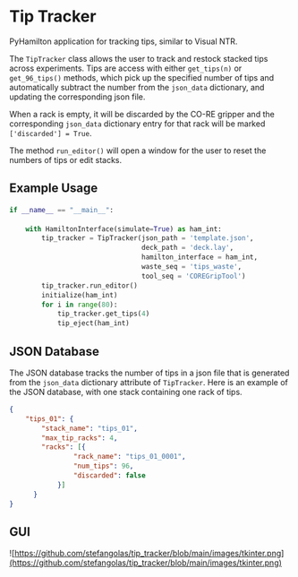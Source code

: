# Tip Tracker

PyHamilton application for tracking tips, similar to Visual NTR.

The `TipTracker` class allows the user to track and restock stacked tips across experiments.
Tips are access with either `get_tips(n)` or `get_96_tips()` methods, which pick up the
specified number of tips and automatically subtract the number from the `json_data` dictionary,
and updating the corresponding json file.

When a rack is empty, it will be discarded by the CO-RE gripper and the corresponding `json_data`
dictionary entry for that rack will be marked `['discarded'] = True`.

The method `run_editor()` will open a window for the user to reset the numbers of tips or edit stacks.

## Example Usage

```python
if __name__ == "__main__":
    
    with HamiltonInterface(simulate=True) as ham_int:
        tip_tracker = TipTracker(json_path = 'template.json', 
                                 deck_path = 'deck.lay', 
                                 hamilton_interface = ham_int,
                                 waste_seq = 'tips_waste',
                                 tool_seq = 'COREGripTool')
        tip_tracker.run_editor()
        initialize(ham_int)
        for i in range(80):
            tip_tracker.get_tips(4)
            tip_eject(ham_int)

```

## JSON Database

The JSON database tracks the number of tips in a json file that is generated from the `json_data` dictionary attribute of `TipTracker`. Here is an example of the JSON database, with one stack containing one rack of tips.

```json
{
    "tips_01": {
        "stack_name": "tips_01",
        "max_tip_racks": 4,
        "racks": [{
                "rack_name": "tips_01_0001",
                "num_tips": 96,
                "discarded": false
            }]
      }
}
```


## GUI
![https://github.com/stefangolas/tip_tracker/blob/main/images/tkinter.png](https://github.com/stefangolas/tip_tracker/blob/main/images/tkinter.png)
